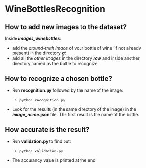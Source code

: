 # WineBottlesRecognition

## How to add new images to the dataset?

Inside *__images_winebottles__*:

- add the _ground-truth image_ of your bottle of wine (if not already present) in the directory *__gt__*
- add all the _other images_ in the directory *__raw__* and inside another directory named as the bottle to recognize

## How to recognize a chosen bottle?

- Run __recognition.py__ followed by the name of the image:
  - `python recognition.py`

- Look for the results (in the same directory of the image) in the __*image_name*.json__ file. The first result is the name of the bottle. 

## How accurate is the result?

- Run __validation.py__ to find out:
  - `python validation.py`
 
- The accurancy value is printed at the end
